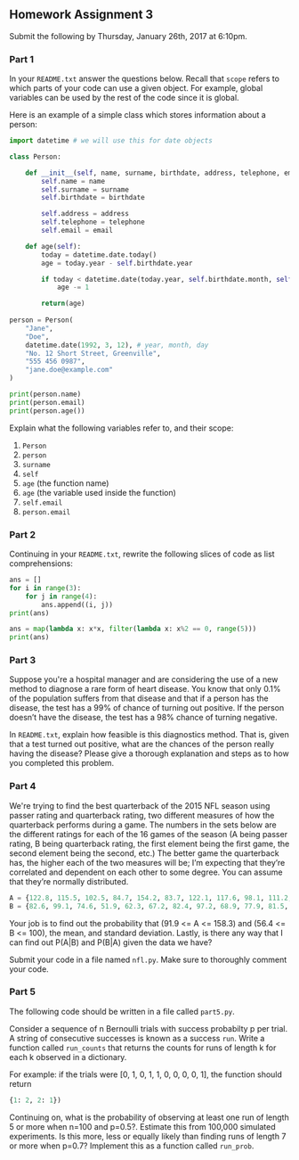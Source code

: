## Homework Assignment 3

Submit the following by Thursday, January 26th, 2017 at 6:10pm. 

### Part 1 

In your `README.txt` answer the questions below. Recall that `scope` refers to  which parts of your code can use a given object. For example, global variables can be used by the rest of the code since it is global.

Here is an example of a simple class which stores information about a person:
``` python
import datetime # we will use this for date objects

class Person:

    def __init__(self, name, surname, birthdate, address, telephone, email):
        self.name = name
        self.surname = surname
        self.birthdate = birthdate

        self.address = address
        self.telephone = telephone
        self.email = email

    def age(self):
        today = datetime.date.today()
        age = today.year - self.birthdate.year

        if today < datetime.date(today.year, self.birthdate.month, self.birthdate.day):
            age -= 1

        return(age)
        
person = Person(
    "Jane",
    "Doe",
    datetime.date(1992, 3, 12), # year, month, day
    "No. 12 Short Street, Greenville",
    "555 456 0987",
    "jane.doe@example.com"
)

print(person.name)
print(person.email)
print(person.age())
```
Explain what the following variables refer to, and their scope:

1. `Person`
2. `person`
3. `surname`
4. `self`
5. `age` (the function name)
6. `age` (the variable used inside the function)
7. `self.email`
8. `person.email`

### Part 2 

Continuing in your `README.txt`, rewrite the following slices of code as list comprehensions:

``` python
ans = []
for i in range(3):
    for j in range(4):
        ans.append((i, j))
print(ans)
```

``` python
ans = map(lambda x: x*x, filter(lambda x: x%2 == 0, range(5)))
print(ans)
```

### Part 3

Suppose you're a hospital manager and are considering the use of a new method to diagnose a rare form of heart disease. You know that only 0.1% of the population suffers from that disease and that if a person has the disease, the test has a 99% of chance of turning out positive. If the person doesn’t have the disease, the test has a 98% chance of turning negative.

In `README.txt`, explain how feasible is this diagnostics method. That is, given that a test turned out positive, what are the chances of the person really having the disease? Please give a thorough explanation and steps as to how you completed this problem. 

### Part 4

We're trying to find the best quarterback of the 2015 NFL season using passer rating and quarterback rating, two different measures of how the quarterback performs during a game. The numbers in the sets below are the different ratings for each of the 16 games of the season (A being passer rating, B being quarterback rating, the first element being the first game, the second element being the second, etc.) The better game the quarterback has, the higher each of the two measures will be; I’m expecting that they’re correlated and dependent on each other to some degree. You can assume that they’re normally distributed.

``` python
A = {122.8, 115.5, 102.5, 84.7, 154.2, 83.7, 122.1, 117.6, 98.1, 111.2, 80.3, 110.0, 117.6, 100.3, 107.8, 60.2}
B = {82.6, 99.1, 74.6, 51.9, 62.3, 67.2, 82.4, 97.2, 68.9, 77.9, 81.5, 87.4, 92.4, 80.8, 74.7, 42.1}
```

Your job is to find out the probability that (91.9 <= A <= 158.3) and (56.4 <= B <= 100), the mean, and standard deviation. Lastly, is there any way that I can find out P(A|B) and P(B|A) given the data we have? 

Submit your code in a file named `nfl.py`. Make sure to thoroughly comment your code.

### Part 5

The following code should be written in a file called `part5.py`.

Consider a sequence of n Bernoulli trials with success probabilty p per trial. A string of consecutive successes is known as a success `run`. Write a function called `run_counts` that returns the counts for runs of length k for each k observed in a dictionary.

For example: if the trials were [0, 1, 0, 1, 1, 0, 0, 0, 0, 1], the function should return

``` python
{1: 2, 2: 1})
```

Continuing on, what is the probability of observing at least one run of length 5 or more when n=100 and p=0.5?. Estimate this from 100,000 simulated experiments. Is this more, less or equally likely than finding runs of length 7 or more when p=0.7? Implement this as a function called `run_prob`. 


